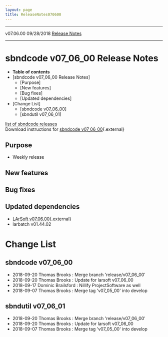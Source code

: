 ```yaml
---
layout: page
title: ReleaseNotes070600
---
```


  ----------- ------------ -- -- ------------------------------------------------------
  v07.06.00   09/28/2018         [Release Notes](ReleaseNotes070600.html)
  ----------- ------------ -- -- ------------------------------------------------------



sbndcode v07\_06\_00 Release Notes
======================================================================================

-   **Table of contents**
-   [sbndcode v07\_06\_00 Release
    Notes]
    -   [Purpose]
    -   [New features]
    -   [Bug fixes]
    -   [Updated dependencies]
-   [Change List]
    -   [sbndcode v07\_06\_00]
    -   [sbndutil v07\_06\_01]

[list of sbndcode
releases](List_of_SBND_code_releases.html)\
Download instructions for [sbndcode
v07\_06\_00](http://scisoft.fnal.gov/scisoft/bundles/sbnd/v07_06_00/sbndcode-v07_06_00.html){.external}



Purpose
----------------------------------

-   Weekly release



New features
--------------------------------------------



Bug fixes
--------------------------------------



Updated dependencies
------------------------------------------------------------

-   [LArSoft
    v07.06.00](https://cdcvs.fnal.gov/redmine/projects/larsoft/wiki/ReleaseNotes070600){.external}
-   larbatch v01.44.02



Change List
==========================================



sbndcode v07\_06\_00
----------------------------------------------------------

-   2018-09-20 Thomas Brooks : Merge branch \'release/v07\_06\_00\'
-   2018-09-20 Thomas Brooks : Update for larsoft v07\_06\_00
-   2018-09-17 Dominic Brailsford : Nillify ProjectSoftware as well
-   2018-09-07 Thomas Brooks : Merge tag \'v07\_05\_00\' into develop



sbndutil v07\_06\_01
----------------------------------------------------------

-   2018-09-20 Thomas Brooks : Merge branch \'release/v07\_06\_00\'
-   2018-09-20 Thomas Brooks : Update for larsoft v07\_06\_00
-   2018-09-07 Thomas Brooks : Merge tag \'v07\_05\_00\' into develop
